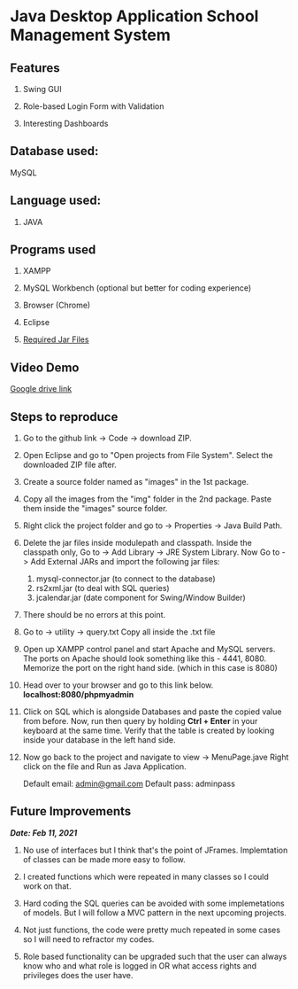 #  Java Desktop Application School Management System

## Features

1. Swing GUI

1. Role-based Login Form with Validation

1. Interesting Dashboards


## Database used:

MySQL

## Language used:

1. JAVA

## Programs used

1. XAMPP 

1. MySQL Workbench 
(optional but better for coding experience) 

1. Browser (Chrome)

1. Eclipse
  1. [Required Jar Files](https://drive.google.com/drive/folders/1sE8euWJz6PLPXxhfulPdSVAHMNTCaGGe?usp=sharing)

## Video Demo

[Google drive link](https://drive.google.com/file/d/1L1XVzjjqdFpazz1sNo4FnCM9TJuDmHyU/view?usp=sharing)

## Steps to reproduce

1. Go to the github link -> Code -> download ZIP.

1. Open Eclipse and go to "Open projects from File System". Select the downloaded ZIP file after.

1. Create a source folder named as "images" in the 1st package.

1. Copy all the images from the "img" folder in the 2nd package. Paste them inside the "images" source folder.

1. Right click the project folder and go to -> Properties -> Java Build Path.

1. Delete the jar files inside modulepath and classpath.
   Inside the classpath only, 
   Go to -> Add Library -> JRE System Library.
   Now Go to -> Add External JARs and import the following jar files:
    1. mysql-connector.jar (to connect to the database)
    1. rs2xml.jar (to deal with SQL queries)
    1. jcalendar.jar (date component for Swing/Window Builder)
    
1. There should be no errors at this point.

1. Go to -> utility -> query.txt 
   Copy all inside the .txt file

1. Open up XAMPP control panel and start Apache and MySQL servers.
   The ports on Apache should look something like this - 4441, 8080.
   Memorize the port on the right hand side. (which in this case is 8080)

1. Head over to your browser and go to this link below.
   **localhost:8080/phpmyadmin**

1. Click on SQL which is alongside Databases and paste the copied value from before.
   Now, run then query by holding **Ctrl + Enter** in your keyboard at the same time.
   Verify that the table is created by looking inside your database in the left hand side.

1. Now go back to the project and navigate to view -> MenuPage.jave
   Right click on the file and Run as Java Application.
   
   Default email: admin@gmail.com
   Default pass: adminpass

## Future Improvements

**_Date: Feb 11, 2021_**

1.  No use of interfaces but I think that's the point of JFrames. Implemtation of classes can be made more easy to follow.

1.  I created functions which were repeated in many classes so I could work on that.

1.  Hard coding the SQL queries can be avoided with some implemetations of models. 
    But I will follow a MVC pattern in the next upcoming projects.

1.  Not just functions, the code were pretty much repeated in some cases so I will need to refractor my codes.

1.  Role based functionality can be upgraded such that the user can always know who and what role is logged in 
    OR what access rights and privileges does the user have.

